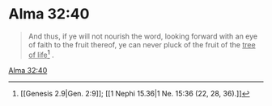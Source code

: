 # Alma 32:40

> And thus, if ye will not nourish the word, looking forward with an eye of faith to the fruit thereof, ye can never pluck of the fruit of the <u>tree of life</u>[^a] .

[Alma 32:40](https://www.churchofjesuschrist.org/study/scriptures/bofm/alma/32?lang=eng&id=p40#p40)


[^a]: [[Genesis 2.9|Gen. 2:9]]; [[1 Nephi 15.36|1 Ne. 15:36 (22, 28, 36).]]
